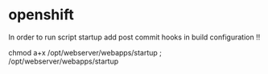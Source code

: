 # openshift

In order to run script startup add post commit hooks in build configuration !!

chmod a+x /opt/webserver/webapps/startup ; /opt/webserver/webapps/startup
